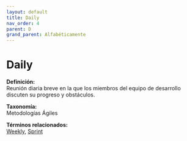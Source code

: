 ```yaml
---
layout: default
title: Daily
nav_order: 4
parent: D
grand_parent: Alfabéticamente
---
```


# Daily

**Definición:**  
Reunión diaria breve en la que los miembros del equipo de desarrollo discuten su progreso y obstáculos.

**Taxonomía:**  
Metodologías Ágiles

**Términos relacionados:**  
[Weekly](https://maleniski.github.io/diccionario-angl-tec-mx/docs/alfabeticamente/W/weekly.html), [Sprint](https://maleniski.github.io/diccionario-angl-tec-mx/docs/alfabeticamente/S/sprint.html)
